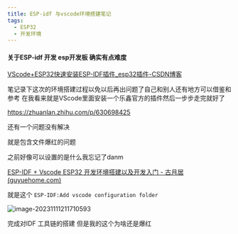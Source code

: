 ```yaml
---
title: ESP-idf 与vscode环境搭建笔记
tags:
  - ESP32
  - 开发环境
---
```


 

#### 关于ESP-idf 开发 esp开发板 确实有点难度

[VScode+ESP32快速安装ESP-IDF插件_esp32插件-CSDN博客](https://blog.csdn.net/hwd00001/article/details/125994389)

笔记录下这次的环境搭建过程以免以后再出问题了自己和别人还有地方可以借鉴和参考
在我看来就是VScode里面安装一个乐鑫官方的插件然后一步步走完就好了


https://zhuanlan.zhihu.com/p/630698425

还有一个问题没有解决

就是包含文件爆红的问题

之前好像可以设置的是什么我忘记了danm

[ESP-IDF + Vscode ESP32 开发环境搭建以及开发入门 - 古月居 (guyuehome.com)](https://www.guyuehome.com/44770)

就是这个   `ESP-IDF:Add vscode configuration folder`

![image-20231111211710593](https://cdn.jsdelivr.net/gh/YangSongL1n/img_bed/image-20231111211710593.png)

完成对IDF 工具链的搭建  但是我的这个为啥还是爆红





